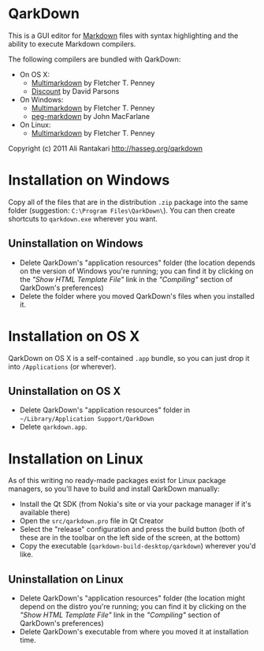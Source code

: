 QarkDown
========

This is a GUI editor for [Markdown] files with syntax highlighting and the ability to execute Markdown compilers.

The following compilers are bundled with QarkDown:

- On OS X:
    - [Multimarkdown] by Fletcher T. Penney
    - [Discount] by David Parsons
- On Windows:
    - [Multimarkdown] by Fletcher T. Penney
    - [peg-markdown] by John MacFarlane
- On Linux:
    - [Multimarkdown] by Fletcher T. Penney

Copyright (c) 2011 Ali Rantakari
<http://hasseg.org/qarkdown>

[Markdown]: http://daringfireball.net/projects/markdown
[Multimarkdown]: http://fletcherpenney.net/multimarkdown/
[Discount]: http://www.pell.portland.or.us/~orc/Code/discount/
[peg-markdown]: https://github.com/jgm/peg-markdown



Installation on Windows
=======================

Copy all of the files that are in the distribution `.zip` package into the same folder (suggestion: `C:\Program Files\QarkDown\`). You can then create shortcuts to `qarkdown.exe` wherever you want.

## Uninstallation on Windows

- Delete QarkDown's "application resources" folder (the location depends on the version of Windows you're running; you can find it by clicking on the _"Show HTML Template File"_ link in the _"Compiling"_ section of QarkDown's preferences)
- Delete the folder where you moved QarkDown's files when you installed it.


Installation on OS X
====================

QarkDown on OS X is a self-contained `.app` bundle, so you can just drop it into `/Applications` (or wherever).

## Uninstallation on OS X

- Delete QarkDown's "application resources" folder in `~/Library/Application Support/QarkDown`
- Delete `qarkdown.app`.


Installation on Linux
=====================

As of this writing no ready-made packages exist for Linux package managers, so you'll have to build and install QarkDown manually:

- Install the Qt SDK (from Nokia's site or via your package manager if it's available there)
- Open the `src/qarkdown.pro` file in Qt Creator
- Select the "release" configuration and press the build button (both of these are in the toolbar on the left side of the screen, at the bottom)
- Copy the executable (`qarkdown-build-desktop/qarkdown`) wherever you'd like.

## Uninstallation on Linux

- Delete QarkDown's "application resources" folder (the location might depend on the distro you're running; you can find it by clicking on the _"Show HTML Template File"_ link in the _"Compiling"_ section of QarkDown's preferences)
- Delete QarkDown's executable from where you moved it at installation time.



